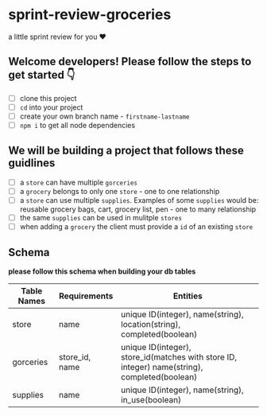# sprint-review-groceries
a little sprint review for you ♥️

## Welcome developers! Please follow the steps to get started 👇

- [ ] clone this project 
- [ ] `cd` into your project 
- [ ] create your own branch name - `firstname-lastname`
- [ ] `npm i` to get all node dependencies 

## We will be building a project that follows these guidlines

- [ ] a `store` can have multiple `gorceries` 
- [ ] a `grocery` belongs to only one `store` - one to one relationship
- [ ] a `store` can use multiple `supplies`. Examples of some `supplies` would be: reusable grocery bags, cart, grocery list, pen - one to many relationship 
- [ ] the same `supplies` can be used in mulitple `stores`
- [ ] when adding a `grocery` the client must provide a `id` of an existing `store`

## Schema 
**please follow this schema when building your db tables**

| Table Names | Requirements | Entities
| ------- | ---- | ---------- |
| store  | name | unique ID(integer), name(string), location(string), completed(boolean)  |
| gorceries | store_id, name | unique ID(integer), store_id(matches with store ID, integer) name(string), completed(boolean)  |
| supplies | name | unique ID(integer), name(string), in_use(boolean) |

